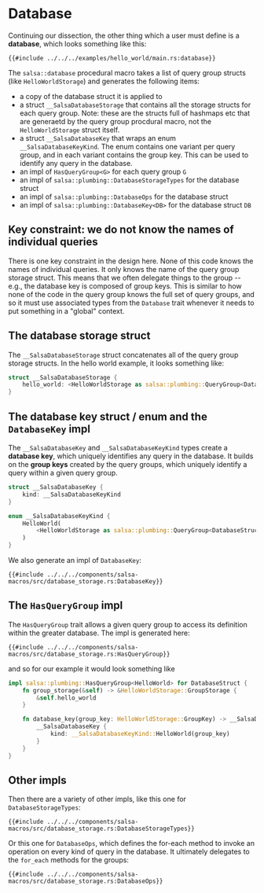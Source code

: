 # Database

Continuing our dissection, the other thing which a user must define is a
**database**, which looks something like this:

```rust,ignore
{{#include ../../../examples/hello_world/main.rs:database}}
```

The `salsa::database` procedural macro takes a list of query group
structs (like `HelloWorldStorage`) and generates the following items:

* a copy of the database struct it is applied to
* a struct `__SalsaDatabaseStorage` that contains all the storage structs for
  each query group. Note: these are the structs full of hashmaps etc that are
  generaetd by the query group procdural macro, not the `HelloWorldStorage`
  struct itself.
* a struct `__SalsaDatabaseKey` that wraps an enum `__SalsaDatabaseKeyKind`. The
  enum contains one variant per query group, and in each variant contains the
  group key. This can be used to identify any query in the database.
* an impl of `HasQueryGroup<G>` for each query group `G`
* an impl of `salsa::plumbing::DatabaseStorageTypes` for the database struct
* an impl of `salsa::plumbing::DatabaseOps` for the database struct
* an impl of `salsa::plumbing::DatabaseKey<DB>` for the database struct `DB`

## Key constraint: we do not know the names of individual queries

There is one key constraint in the design here. None of this code knows the
names of individual queries. It only knows the name of the query group storage
struct. This means that we often delegate things to the group -- e.g., the
database key is composed of group keys. This is similar to how none of the code
in the query group knows the full set of query groups, and so it must use
associated types from the `Database` trait whenever it needs to put something in
a "global" context.

## The database storage struct

The `__SalsaDatabaseStorage` struct concatenates all of the query group storage
structs. In the hello world example, it looks something like:

```rust
struct __SalsaDatabaseStorage {
    hello_world: <HelloWorldStorage as salsa::plumbing::QueryGroup<DatabaseStruct>>::GroupStorage
}
```

## The database key struct / enum and the `DatabaseKey` impl

The `__SalsaDatabaseKey` and `__SalsaDatabaseKeyKind` types create a **database
key**, which uniquely identifies any query in the database. It builds on the
**group keys** created by the query groups, which uniquely identify a query
within a given query group.

```rust
struct __SalsaDatabaseKey {
    kind: __SalsaDatabaseKeyKind
}

enum __SalsaDatabaseKeyKind {
    HelloWorld(
        <HelloWorldStorage as salsa::plumbing::QueryGroup<DatabaseStruct>>::GroupKey
    )
}
```

We also generate an impl of `DatabaseKey`:

```rust,ignore
{{#include ../../../components/salsa-macros/src/database_storage.rs:DatabaseKey}}
```

## The `HasQueryGroup` impl

The `HasQueryGroup` trait allows a given query group to access its definition
within the greater database. The impl is generated here:

```rust,ignore
{{#include ../../../components/salsa-macros/src/database_storage.rs:HasQueryGroup}}
```

and so for our example it would look something like

```rust
impl salsa::plumbing::HasQueryGroup<HelloWorld> for DatabaseStruct {
    fn group_storage(&self) -> &HelloWorldStorage::GroupStorage {
        &self.hello_world
    }

    fn database_key(group_key: HelloWorldStorage::GroupKey) -> __SalsaDatabaseKey {
        __SalsaDatabaseKey {
            kind: __SalsaDatabaseKeyKind::HelloWorld(group_key)
        }
    }
}
```

## Other impls

Then there are a variety of other impls, like this one for `DatabaseStorageTypes`:

```rust,ignore
{{#include ../../../components/salsa-macros/src/database_storage.rs:DatabaseStorageTypes}}
```

Or this one for `DatabaseOps`, which defines the for-each method to
invoke an operation on every kind of query in the database. It ultimately
delegates to the `for_each` methods for the groups:

```rust,ignore
{{#include ../../../components/salsa-macros/src/database_storage.rs:DatabaseOps}}
```
